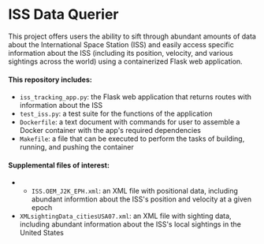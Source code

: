# ISS Data Querier
This project offers users the ability to sift through abundant amounts of data  about the International Space Station (ISS) and easily access specific information about the ISS (including its position, velocity, and various sightings across the world) using a containerized Flask web application. 
#### This repository includes:
- ```iss_tracking_app.py```: the Flask web application that returns routes with information about the ISS
- ```test_iss.py```: a test suite for the functions of the application
- ```Dockerfile```: a text document with commands for user to assemble a Docker container with the app's required dependencies
- ```Makefile```: a file that can be executed to perform the tasks of building, running, and pushing the container
#### Supplemental files of interest:
- - ```ISS.OEM_J2K_EPH.xml```: an XML file with positional data, including abundant informtion about the ISS's position and velocity at a given epoch
- ```XMLsightingData_citiesUSA07.xml```: an XML file with sighting data, including abundant information about the ISS's local sightings in the United States
